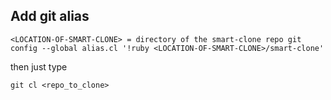 ## Add git alias

``
<LOCATION-OF-SMART-CLONE> = directory of the smart-clone repo
git config --global alias.cl '!ruby <LOCATION-OF-SMART-CLONE>/smart-clone'
``

then just type

``
git cl <repo_to_clone>
``